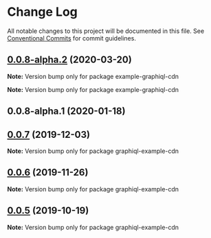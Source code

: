 # Change Log

All notable changes to this project will be documented in this file.
See [Conventional Commits](https://conventionalcommits.org) for commit guidelines.

## [0.0.8-alpha.2](https://github.com/graphql/graphiql/compare/example-graphiql-cdn@0.0.8-alpha.0...example-graphiql-cdn@0.0.8-alpha.2) (2020-03-20)

**Note:** Version bump only for package example-graphiql-cdn

**Note:** Version bump only for package example-graphiql-cdn

## 0.0.8-alpha.1 (2020-01-18)

## [0.0.7](https://github.com/graphql/graphiql/compare/graphiql-example-cdn@0.0.6...graphiql-example-cdn@0.0.7) (2019-12-03)

**Note:** Version bump only for package graphiql-example-cdn

## [0.0.6](https://github.com/graphql/graphiql/compare/graphiql-example-cdn@0.0.5...graphiql-example-cdn@0.0.6) (2019-11-26)

**Note:** Version bump only for package graphiql-example-cdn

## [0.0.5](https://github.com/graphql/graphiql/compare/graphiql-example-cdn@0.0.4...graphiql-example-cdn@0.0.5) (2019-10-19)

**Note:** Version bump only for package graphiql-example-cdn
